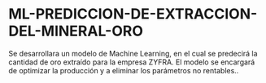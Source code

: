 # ML-PREDICCION-DE-EXTRACCION-DEL-MINERAL-ORO
Se desarrollara un modelo de Machine Learning, en el cual se predecirá la cantidad de oro extraído para la empresa ZYFRA. El modelo se encargará de optimizar la producción y a eliminar los parámetros no rentables..
